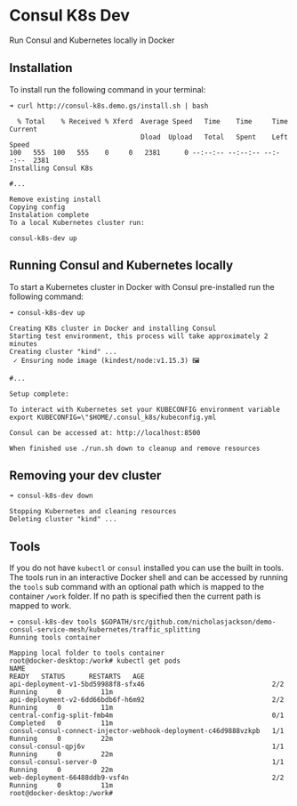 # Consul K8s Dev
Run Consul and Kubernetes locally in Docker

## Installation
To install run the following command in your terminal:

```
➜ curl http://consul-k8s.demo.gs/install.sh | bash
```

```
  % Total    % Received % Xferd  Average Speed   Time    Time     Time  Current
                                 Dload  Upload   Total   Spent    Left  Speed
100   555  100   555    0     0   2381      0 --:--:-- --:--:-- --:--:--  2381
Installing Consul K8s

#...

Remove existing install
Copying config
Instalation complete
To a local Kubernetes cluster run:

consul-k8s-dev up
```

## Running Consul and Kubernetes locally
To start a Kubernetes cluster in Docker with Consul pre-installed run the following command:

```
➜ consul-k8s-dev up
```

```
Creating K8s cluster in Docker and installing Consul
Starting test environment, this process will take approximately 2 minutes
Creating cluster "kind" ...
 ✓ Ensuring node image (kindest/node:v1.15.3) 🖼

#...

Setup complete:

To interact with Kubernetes set your KUBECONFIG environment variable
export KUBECONFIG=\"$HOME/.consul_k8s/kubeconfig.yml

Consul can be accessed at: http://localhost:8500

When finished use ./run.sh down to cleanup and remove resources
```

## Removing your dev cluster

```
➜ consul-k8s-dev down
```

```
Stopping Kubernetes and cleaning resources
Deleting cluster "kind" ...
```

## Tools
If you do not have `kubectl` or `consul` installed you can use the built in tools. The tools run in an interactive
Docker shell and can be accessed by running the `tools` sub command with an optional path which is mapped to the 
container `/work` folder. If no path is specified then the current path is mapped to work.

```
➜ consul-k8s-dev tools $GOPATH/src/github.com/nicholasjackson/demo-consul-service-mesh/kubernetes/traffic_splitting
Running tools container

Mapping local folder to tools container
root@docker-desktop:/work# kubectl get pods
NAME                                                              READY   STATUS      RESTARTS   AGE
api-deployment-v1-5bd59988f8-sfx46                                2/2     Running     0          11m
api-deployment-v2-6dd66bdb6f-h6m92                                2/2     Running     0          11m
central-config-split-fmb4m                                        0/1     Completed   0          11m
consul-consul-connect-injector-webhook-deployment-c46d9888vzkpb   1/1     Running     0          22m
consul-consul-qpj6v                                               1/1     Running     0          22m
consul-consul-server-0                                            1/1     Running     0          22m
web-deployment-66488ddb9-vsf4n                                    2/2     Running     0          11m
root@docker-desktop:/work#
```
